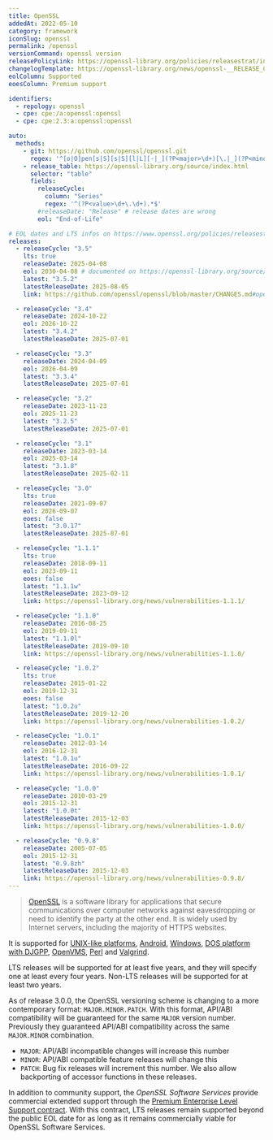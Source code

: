 ```yaml
---
title: OpenSSL
addedAt: 2022-05-10
category: framework
iconSlug: openssl
permalink: /openssl
versionCommand: openssl version
releasePolicyLink: https://openssl-library.org/policies/releasestrat/index.html
changelogTemplate: https://openssl-library.org/news/openssl-__RELEASE_CYCLE__-notes/index.html
eolColumn: Supported
eoesColumn: Premium support

identifiers:
  - repology: openssl
  - cpe: cpe:/a:openssl:openssl
  - cpe: cpe:2.3:a:openssl:openssl

auto:
  methods:
    - git: https://github.com/openssl/openssl.git
      regex: '^[o|O]pen[s|S][s|S][l|L][-|_](?P<major>\d+)[\.|_](?P<minor>\d+)[\.|_](?P<patch>\d+\w{0,2})?$'
    - release_table: https://openssl-library.org/source/index.html
      selector: "table"
      fields:
        releaseCycle:
          column: "Series"
          regex: '^(?P<value>\d+\.\d+).*$'
        #releaseDate: "Release" # release dates are wrong
        eol: "End-of-Life"

# EOL dates and LTS infos on https://www.openssl.org/policies/releasestrat.html
releases:
  - releaseCycle: "3.5"
    lts: true
    releaseDate: 2025-04-08
    eol: 2030-04-08 # documented on https://openssl-library.org/source/
    latest: "3.5.2"
    latestReleaseDate: 2025-08-05
    link: https://github.com/openssl/openssl/blob/master/CHANGES.md#openssl-35

  - releaseCycle: "3.4"
    releaseDate: 2024-10-22
    eol: 2026-10-22
    latest: "3.4.2"
    latestReleaseDate: 2025-07-01

  - releaseCycle: "3.3"
    releaseDate: 2024-04-09
    eol: 2026-04-09
    latest: "3.3.4"
    latestReleaseDate: 2025-07-01

  - releaseCycle: "3.2"
    releaseDate: 2023-11-23
    eol: 2025-11-23
    latest: "3.2.5"
    latestReleaseDate: 2025-07-01

  - releaseCycle: "3.1"
    releaseDate: 2023-03-14
    eol: 2025-03-14
    latest: "3.1.8"
    latestReleaseDate: 2025-02-11

  - releaseCycle: "3.0"
    lts: true
    releaseDate: 2021-09-07
    eol: 2026-09-07
    eoes: false
    latest: "3.0.17"
    latestReleaseDate: 2025-07-01

  - releaseCycle: "1.1.1"
    lts: true
    releaseDate: 2018-09-11
    eol: 2023-09-11
    eoes: false
    latest: "1.1.1w"
    latestReleaseDate: 2023-09-12
    link: https://openssl-library.org/news/vulnerabilities-1.1.1/

  - releaseCycle: "1.1.0"
    releaseDate: 2016-08-25
    eol: 2019-09-11
    latest: "1.1.0l"
    latestReleaseDate: 2019-09-10
    link: https://openssl-library.org/news/vulnerabilities-1.1.0/

  - releaseCycle: "1.0.2"
    lts: true
    releaseDate: 2015-01-22
    eol: 2019-12-31
    eoes: false
    latest: "1.0.2u"
    latestReleaseDate: 2019-12-20
    link: https://openssl-library.org/news/vulnerabilities-1.0.2/

  - releaseCycle: "1.0.1"
    releaseDate: 2012-03-14
    eol: 2016-12-31
    latest: "1.0.1u"
    latestReleaseDate: 2016-09-22
    link: https://openssl-library.org/news/vulnerabilities-1.0.1/

  - releaseCycle: "1.0.0"
    releaseDate: 2010-03-29
    eol: 2015-12-31
    latest: "1.0.0t"
    latestReleaseDate: 2015-12-03
    link: https://openssl-library.org/news/vulnerabilities-1.0.0/

  - releaseCycle: "0.9.8"
    releaseDate: 2005-07-05
    eol: 2015-12-31
    latest: "0.9.8zh"
    latestReleaseDate: 2015-12-03
    link: https://openssl-library.org/news/vulnerabilities-0.9.8/
---
```


> [OpenSSL](https://openssl-library.org/) is a software library for applications that secure
> communications over computer networks against eavesdropping or need to identify the party at the
> other end. It is widely used by Internet servers, including the majority of HTTPS websites.

It is supported for [UNIX-like platforms](https://github.com/openssl/openssl/blob/master/NOTES-UNIX.md),
[Android](https://github.com/openssl/openssl/blob/master/NOTES-ANDROID.md),
[Windows](https://github.com/openssl/openssl/blob/master/NOTES-WINDOWS.md),
[DOS platform with DJGPP](https://github.com/openssl/openssl/blob/master/NOTES-DJGPP.md),
[OpenVMS](https://github.com/openssl/openssl/blob/master/NOTES-VMS.md),
[Perl](https://github.com/openssl/openssl/blob/master/NOTES-PERL.md) and
[Valgrind](https://github.com/openssl/openssl/blob/master/NOTES-VALGRIND.md).

LTS releases will be supported for at least five years, and they will specify one at least every
four years. Non-LTS releases will be supported for at least two years.

As of release 3.0.0, the OpenSSL versioning scheme is changing to a more contemporary format:
`MAJOR.MINOR.PATCH`. With this format, API/ABI compatibility will be guaranteed for the same `MAJOR`
version number. Previously they guaranteed API/ABI compatibility across the same `MAJOR.MINOR`
combination.

- `MAJOR`: API/ABI incompatible changes will increase this number
- `MINOR`: API/ABI compatible feature releases will change this
- `PATCH`: Bug fix releases will increment this number. We also allow backporting of accessor
  functions in these releases.

In addition to community support, the _OpenSSL Software Services_ provide commercial extended
support through the [Premium Enterprise Level Support contract](https://openssl-corporation.org/support/#premium).
With this contract, LTS releases remain supported beyond the public EOL date for as long as it
remains commercially viable for OpenSSL Software Services.
